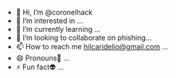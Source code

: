 - 👋 Hi, I’m @coronelhack
- 👀 I’m interested in ...
- 🌱 I’m currently learning ...
- 💞️ I’m looking to collaborate on phishing...
- 📫 How to reach me hilcaridelio@gmail.com ...
- 😄 Pronouns🎱 ...
- ⚡ Fun fact👽 ...

<!---
coronelhack/coronelhack is a ✨ special ✨ repository because its `README.md` (this file) appears on your GitHub profile.
You can click the Preview link to take a look at your changes.
--->
